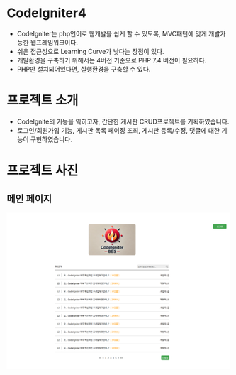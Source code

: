 # CodeIgniter4

- CodeIgniter는 php언어로 웹개발을 쉽게 할 수 있도록, MVC패턴에 맞게 개발가능한 웹프레임워크이다.
- 쉬운 접근성으로 Learning Curve가 낮다는 장점이 있다.
- 개발환경을 구축하기 위해서는 4버전 기준으로 PHP 7.4 버전이 필요하다.
- PHP만 설치되어있다면, 실행환경을 구축할 수 있다.

# 프로젝트 소개

- CodeIgnite의 기능을 익히고자, 간단한 게시판 CRUD프로젝트를 기획하였습니다.
- 로그인/회원가입 기능, 게시판 목록 페이징 조회, 게시판 등록/수정, 댓글에 대한 기능이 구현하였습니다.

# 프로젝트 사진

## 메인 페이지
![MAIN](doc/bbs-image-main.png)